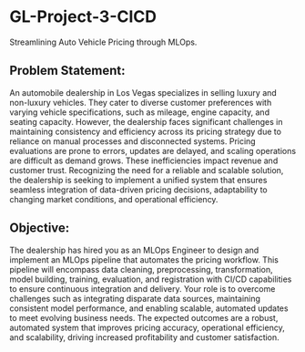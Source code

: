 # GL-Project-3-CICD
Streamlining Auto Vehicle Pricing through MLOps.

## Problem Statement:
An automobile dealership in Los Vegas specializes in selling luxury and non-luxury vehicles. They cater to diverse customer preferences with varying vehicle specifications, such as mileage, engine capacity, and seating capacity. However, the dealership faces significant challenges in maintaining consistency and efficiency across its pricing strategy due to reliance on manual processes and disconnected systems. Pricing evaluations are prone to errors, updates are delayed, and scaling operations are difficult as demand grows. These inefficiencies impact revenue and customer trust. Recognizing the need for a reliable and scalable solution, the dealership is seeking to implement a unified system that ensures seamless integration of data-driven pricing decisions, adaptability to changing market conditions, and operational efficiency.

## Objective:
The dealership has hired you as an MLOps Engineer to design and implement an MLOps pipeline that automates the pricing workflow. This pipeline will encompass data cleaning, preprocessing, transformation, model building, training, evaluation, and registration with CI/CD capabilities to ensure continuous integration and delivery. Your role is to overcome challenges such as integrating disparate data sources, maintaining consistent model performance, and enabling scalable, automated updates to meet evolving business needs. The expected outcomes are a robust, automated system that improves pricing accuracy, operational efficiency, and scalability, driving increased profitability and customer satisfaction.
